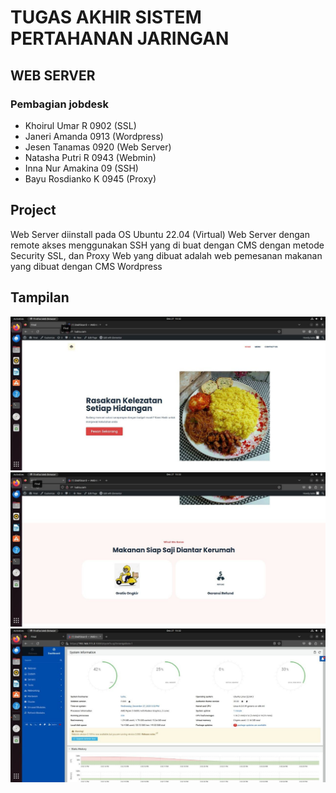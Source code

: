 # TUGAS AKHIR SISTEM PERTAHANAN JARINGAN
## WEB SERVER
### Pembagian jobdesk
- Khoirul Umar R   0902  (SSL)
- Janeri Amanda    0913  (Wordpress)
- Jesen Tanamas    0920  (Web Server)
- Natasha Putri R  0943  (Webmin)
- Inna Nur Amakina 09    (SSH)
- Bayu Rosdianko K 0945  (Proxy)

## Project
Web Server diinstall pada OS Ubuntu 22.04 (Virtual)
Web Server dengan remote akses menggunakan SSH yang di buat dengan CMS dengan metode Security SSL, dan Proxy
Web yang dibuat adalah web pemesanan makanan yang dibuat dengan CMS Wordpress 

## Tampilan
![Web](https://raw.githubusercontent.com/Leviea/Pub/main/SPJ/Web.jpg)
![Web](https://raw.githubusercontent.com/Leviea/Pub/main/SPJ/Web%202.jpg)
![Webmin](https://raw.githubusercontent.com/Leviea/Pub/main/SPJ/Webmin.jpg)
